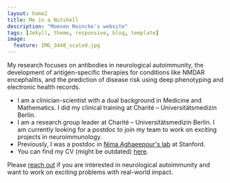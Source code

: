```yaml
---
layout: home2
title: Me in a Nutshell
description: "Momsen Reincke's website"
tags: [Jekyll, theme, responsive, blog, template]
image:
  feature: IMG_3448_scaled.jpg
---
```


My research focuses on antibodies in neurological autoimmunity, the development of antigen-specific therapies for conditions like NMDAR encephalitis, and the prediction of disease risk using deep phenotyping and electronic health records. 
- I am a clinician-scientist with a dual background in Medicine and Mathematics. I did my clinical training at Charité – Universitätsmedizin Berlin.
- I am a research group leader at Charité – Universitätsmedizin Berlin. I am currently looking for a postdoc to join my team to work on exciting projects in neuroimmunology.
- Previously, I was a postdoc in <a href="https://nalab.stanford.edu/team/nima-aghaeepour/" target="_blank">Nima Aghaeepour's lab</a> at Stanford.
- You can find my CV (might be outdated) <a href="Momsen_CV_2024_10.pdf" >here</a>.

Please <a href="mailto:momsen.reincke@charite.de">reach out</a> if you are interested in neurological autoimmunity and want to work on exciting problems with real-world impact.
